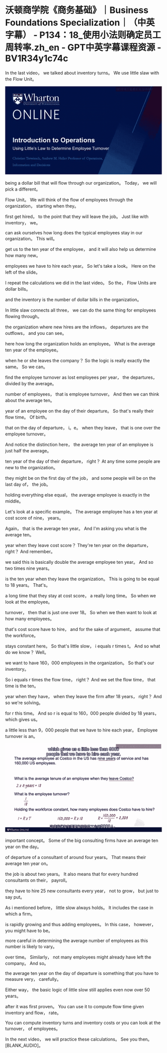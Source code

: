 # 沃顿商学院《商务基础》｜Business Foundations Specialization｜（中英字幕） - P134：18_使用小法则确定员工周转率.zh_en - GPT中英字幕课程资源 - BV1R34y1c74c

 In the last video， we talked about inventory turns。 We use little slaw with the Flow Unit。



![](img/a94f53c195369b29871f7492f24935ad_1.png)

 being a dollar bill that will flow through our organization。 Today， we will pick a different。

 Flow Unit。 We will think of the flow of employees through the organization， starting when they。

 first get hired， to the point that they will leave the job。 Just like with inventory， we。

 can ask ourselves how long does the typical employees stay in our organization。 This will。

 get us to the ten year of the employee， and it will also help us determine how many new。

 employees we have to hire each year。 So let's take a look。 Here on the left of the slide。

 I repeat the calculations we did in the last video。 So the， Flow Units are dollar bills。

 and the inventory is the number of dollar bills in the organization。

 In little slaw connects all three， we can do the same thing for employees flowing through。

 the organization where new hires are the inflows， departures are the outflows， and you can see。

 here how long the organization holds an employee。 What is the average ten year of the employee。

 when he or she leaves the company？ So the logic is really exactly the same。 So we can。

 find the employee turnover as lost employees per year， the departures， divided by the average。

 number of employees， that is employee turnover。 And then we can think about the average ten。

 year of an employee on the day of their departure。 So that's really their flow time。 Of birth。

 that on the day of departure， i。e。 when they leave， that is one over the employee turnover。

 And notice the distinction here， the average ten year of an employee is just half the average。

 ten year of the day of their departure， right？ At any time some people are new to the organization。

 they might be on the first day of the job， and some people will be on the last day of， the job。

 holding everything else equal， the average employee is exactly in the middle。

 Let's look at a specific example。 The average employee has a ten year at cost score of nine， years。

 Again， that is the average ten year。 And I'm asking you what is the average ten。

 year when they leave cost score？ They're ten year on the departure， right？ And remember。

 we said this is basically double the average employee ten year。 And so two times nine years。

 is the ten year when they leave the organization。 This is going to be equal to 18 years。 That's。

 a long time that they stay at cost score， a really long time。 So when we look at the employee。

 turnover， then that is just one over 18。 So when we then want to look at how many employees。

 that's cost score have to hire， and for the sake of argument， assume that the workforce。

 stays constant here。 So that's little slow， i equals r times t。 And so what do we know？ Well。

 we want to have 160，000 employees in the organization。 So that's our inventory。

 So i equals r times the flow time， right？ And we set the flow time， that time is the ten。

 year when they have， when they leave the firm after 18 years， right？ And so we're solving。

 for r this time。 And so r is equal to 160，000 people divided by 18 years， which gives us。

 a little less than 9，000 people that we have to hire each year。 Employee turnover is an。



![](img/a94f53c195369b29871f7492f24935ad_3.png)

 important concept。 Some of the big consulting firms have an average ten year on the day。

 of departure of a consultant of around four years。 That means their average ten year on。

 the job is about two years。 It also means that for every hundred consultants on their， payroll。

 they have to hire 25 new consultants every year， not to grow， but just to say put。

 As i mentioned before， little slow always holds。 It includes the case in which a firm。

 is rapidly growing and thus adding employees。 In this case， however， you might have to be。

 more careful in determining the average number of employees as this number is likely to vary。

 over time。 Similarly， not many employees might already have left the company。 And so。

 the average ten year on the day of departure is something that you have to measure very， carefully。

 Either way， the basic logic of little slow still applies even now over 50 years。

 after it was first proven。 You can use it to compute flow time given inventory and flow， rate。

 You can compute inventory turns and inventory costs or you can look at the turnover， of employees。

 In the next video， we will practice these calculations。 See you then。 [BLANK_AUDIO]。

